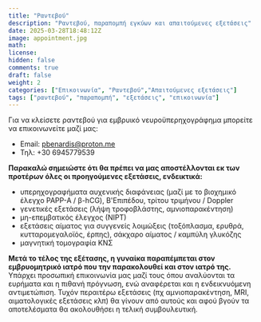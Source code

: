 ```yaml
---
title: "Ραντεβού"
description: "Ραντεβού, παραπομπή εγκύων και απαιτούμενες εξετάσεις"
date: 2025-03-28T18:48:12Z
image: appointment.jpg
math: 
license: 
hidden: false
comments: true
draft: false
weight: 2
categories: ["Επικοινωνία", "Ραντεβού","Απαιτούμενες εξετάσεις"]
tags: ["ραντεβού", "παραπομπή", "εξετάσεις", "επικοινωνία"]
---
```


Για να κλείσετε ραντεβού για εμβρυικό νευροϋπερηχογράφημα μπορείτε να επικοινωνείτε μαζί μας: 

- Email: pbenardis@proton.me
- Τηλ: +30 6945779539

**Παρακαλώ σημειώστε ότι θα πρέπει να μας αποστέλλονται εκ των προτέρων όλες οι προηγούμενες εξετάσεις, ενδεικτικά:**
- υπερηχογραφήματα αυχενικής διαφάνειας (μαζί με το βιοχημικό έλεγχο ΡΑΡΡ-Α / β-hCG), Β'Επιπέδου, τρίτου τριμήνου / Doppler
- γενετικές εξετάσεις (λήψη τροφοβλάστης, αμνιοπαρακέντηση)
- μη-επεμβατικός έλεγχος (ΝΙΡΤ)
- εξετάσεις αίματος για συγγενείς λοιμώξεις (τοξόπλασμα, ερυθρά, κυτταρομεγαλοϊός, έρπης), σάκχαρο αίματος / καμπύλη γλυκόζης
- μαγνητική τομογραφία ΚΝΣ

**Μετά το τέλος της εξέτασης, η γυναίκα παραπέμπεται στον εμβρυομητρικό ιατρό που την παρακολουθεί και στον ιατρό της.** Υπάρχει προσωπική επικοινωνία μας μαζί τους όπου αναλύονται τα ευρήματα και η πιθανή πρόγνωση, ενώ αναφέρεται και η ενδεικνυόμενη αντιμετώπιση. Τυχόν περαιτέρω εξετάσεις (πχ αμνιοπαρακέντηση, MRI, αιματολογικές εξετάσεις κλπ) θα γίνουν από αυτούς και αφού βγούν τα αποτελέσματα θα ακολουθήσει η τελική συμβουλευτική.



